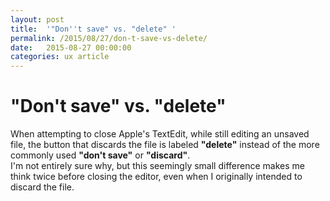 ```yaml
---
layout: post
title:  '"Don''t save" vs. "delete" '
permalink: /2015/08/27/don-t-save-vs-delete/
date:   2015-08-27 00:00:00
categories: ux article
---
```



# "Don't save" vs. "delete"
When attempting to close Apple's TextEdit, while still editing an unsaved file, the button that discards the file is labeled **"delete"** instead of the more commonly used **"don't save"** or **"discard"**.  
I'm not entirely sure why, but this seemingly small difference makes me think twice before closing the editor, even when I originally intended to discard the file.
